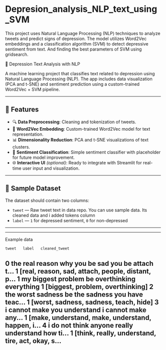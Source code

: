 # Depresion_analysis_NLP_text_using_SVM
This project uses Natural Language Processing (NLP) techniques to analyze tweets and predict signs of depression. The model utilizes Word2Vec embeddings and a classification algorithm (SVM) to detect depressive sentiment from text. And finding the best parameters of SVM using gridsearch.

🧠 Depression Text Analysis with NLP

A machine learning project that classifies text related to depression using Natural Language Processing (NLP). The app includes data visualization (PCA and t-SNE) and sentiment prediction using a custom-trained Word2Vec + SVM pipeline.

---

## 🚀 Features

- 🔍 **Data Preprocessing**: Cleaning and tokenization of tweets.
- 🧠 **Word2Vec Embedding**: Custom-trained Word2Vec model for text representation.
- 📊 **Dimensionality Reduction**: PCA and t-SNE visualizations of text clusters.
- 🧪 **Sentiment Classification**: Simple sentiment classifier with placeholder for future model improvement.
- 🌐 **Interactive UI** *(optional)*: Ready to integrate with Streamlit for real-time user input and visualization.

---
## 🧪 Sample Dataset

The dataset should contain two columns:
- `tweet` — Raw tweet text in data repo. You can use sample data. Its cleaned data and i added tokens column
- `label` — `1` for depressed sentiment, `0` for non-depressed

---

---
Example data 

	tweet	label	cleaned_tweet
0	the real reason why you be sad you be attach t...	1	[real, reason, sad, attach, people, distant, p...
1	my biggest problem be overthinking everything	1	[biggest, problem, overthinking]
2	the worst sadness be the sadness you have teac...	1	[worst, sadness, sadness, teach, hide]
3	i cannot make you understand i cannot make any...	1	[make, understand, make, understand, happen, i...
4	i do not think anyone really understand how ti...	1	[think, really, understand, tire, act, okay, s...
---
